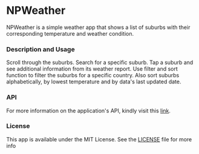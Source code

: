 # NPWeather

NPWeather is a simple weather app that shows a list of suburbs with their corresponding temperature and weather condition.

### Description and Usage

Scroll through the suburbs. Search for a specific suburb. Tap a suburb and see additional information from its weather report. Use filter and sort function to filter the suburbs for a specific country. Also sort suburbs alphabetically, by lowest temperature and by data's last updated date.

### API

For more information on the application's API, kindly visit this [link](http://dnu5embx6omws.cloudfront.net/venues/weather.json).

### License

This app is available under the MIT License. See the [LICENSE](https://github.com/arvinq/NPWeather/blob/master/LICENSE) file for more info
